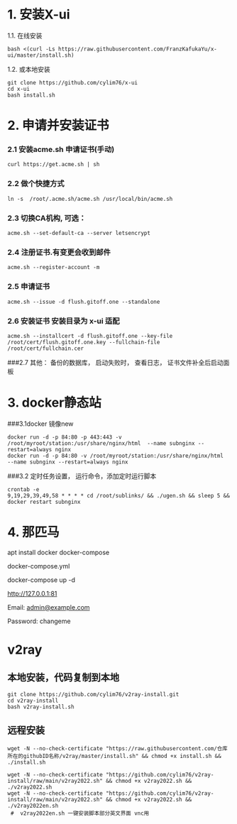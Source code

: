 

# 1. 安装X-ui


1.1. 在线安装
```
bash <(curl -Ls https://raw.githubusercontent.com/FranzKafukaYu/x-ui/master/install.sh)
```

1.2. 或本地安装
```
git clone https://github.com/cylim76/x-ui
cd x-ui
bash install.sh
```

# 2. 申请并安装证书

### 2.1 安装acme.sh  申请证书(手动)
```
curl https://get.acme.sh | sh
```
### 2.2 做个快捷方式

```
ln -s  /root/.acme.sh/acme.sh /usr/local/bin/acme.sh
```

### 2.3 切换CA机构, 可选：
```
acme.sh --set-default-ca --server letsencrypt
```

### 2.4 注册证书.有变更会收到邮件
```
acme.sh --register-account -m    
```

### 2.5 申请证书
```
acme.sh --issue -d flush.gitoff.one --standalone
```

### 2.6 安装证书 安装目录为 x-ui 适配
```
acme.sh --installcert -d flush.gitoff.one --key-file /root/cert/flush.gitoff.one.key --fullchain-file /root/cert/fullchain.cer
```

###2.7 其他： 备份的数据库， 启动失败时， 查看日志， 证书文件补全后启动面板



# 3. docker静态站

###3.1docker 镜像new
```
docker run -d -p 84:80 -p 443:443 -v /root/myroot/station:/usr/share/nginx/html  --name subnginx --restart=always nginx
docker run -d -p 84:80 -v /root/myroot/station:/usr/share/nginx/html  --name subnginx --restart=always nginx
```

###3.2 定时任务设置， 运行命令，添加定时运行脚本
```
crontab -e
9,19,29,39,49,58 * * * * cd /root/sublinks/ && ./ugen.sh && sleep 5 && docker restart subnginx
```

# 4. 那匹马

apt install docker docker-compose

docker-compose.yml

docker-compose up -d

http://127.0.0.1:81

Email:    admin@example.com

Password: changeme



# v2ray

## 本地安装，代码复制到本地

```
git clone https://github.com/cylim76/v2ray-install.git
cd v2ray-install
bash v2ray-install.sh
```

## 远程安装
```
wget -N --no-check-certificate "https://raw.githubusercontent.com/仓库所在的githubID名称/v2ray/master/install.sh" && chmod +x install.sh && ./install.sh
```

```
wget -N --no-check-certificate "https://github.com/cylim76/v2ray-install/raw/main/v2ray2022.sh" && chmod +x v2ray2022.sh && ./v2ray2022.sh
wget -N --no-check-certificate "https://github.com/cylim76/v2ray-install/raw/main/v2ray2022.sh" && chmod +x v2ray2022.sh && ./v2ray2022en.sh
 #  v2ray2022en.sh 一键安装脚本部分英文界面 vnc用
```






 



